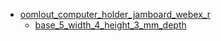 * [oomlout_computer_holder_jamboard_webex_r](oomlout_computer_holder_jamboard_webex_r)
  * [base_5_width_4_height_3_mm_depth](oomlout_computer_holder_jamboard_webex_r/base_5_width_4_height_3_mm_depth)
